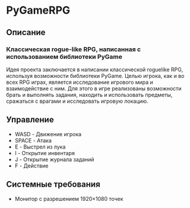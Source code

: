 # PyGameRPG
## Описание
### Классическая rogue-like RPG, написанная с использованием библиотеки PyGame
Идея проекта заключается в написании классической roguelike RPG,
используя возможности библиотеки PyGame. Целью игрока, как и во всех
RPG играх, является исследование игрового мира и взаимодействие с ним.
Для этого в игре реализованы возможности брать и выполнять задания,
находить и использовать предметы, сражаться с врагами и исследовать
игровую локацию.
## Управление
 * WASD - Движение игрока
 * SPACE - Атака
 * E - Выстрел из лука
 * I - Открытие инвентаря
 * J - Открытие журнала заданий
 * F - Действие
## Системные требования
 * Монитор с разрешением 1920×1080 точек
